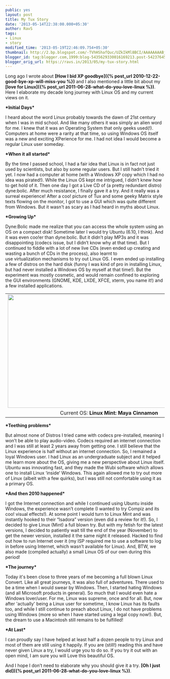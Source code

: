 ```yaml
---
public: yes
layout: post
title: My Tux Story
date: '2013-05-14T22:38:00.000+05:30'
author: RavS
tags: 
- Linux 
- story
modified_time: '2013-05-19T22:46:09.754+05:30'
thumbnail: http://2.bp.blogspot.com/-TVhHShafQuc/UZkIkMl8BCI/AAAAAAAABjY/Ld\_r2to6K1c/s72-c/Linux.jpg 
blogger_id: tag:blogger.com,1999:blog-5435629330016169213.post-5423764583845022336 
blogger_orig_url: https://ravs.in/2013/05/my-tux-story.html
---
```


Long ago I wrote about **[How I bid XP goodbye]({% post_url 2010-12-22-good-bye-xp-will-miss-you %})** and I also mentioned a little bit about my **[love for Linux]({% post_url 2011-06-28-what-do-you-love-linux %})**. Here I elaborate my decade long journey with Linux OS and my current views on it. 

**\*Initial Days\*** 

I heard about the word Linux probably towards the dawn of 21st century when I was in mid school. And like many others it was simply an alien word for me. I knew that it was an Operating System that only geeks used(!). Computers at home were a rarity at that time, so using Windows OS itself was a new and exciting XPerience for me. I had not idea I would become a regular Linux user someday. 

**\*When it all started\*** 

By the time I passed school, I had a fair idea that Linux is in fact not just used by scientists, but also by some regular users. But I still hadn’t tried it yet. I now had a computer at home (with a Windows XP copy which I had no idea was pirated!). While the Linux OS kept me intrigued, I didn’t knew how to get hold of it. Then one day I got a Live CD of (a pretty redundant distro) dyne:bolic. After much resistance, I finally gave it a try. And it really was a surreal experience! After a coo! picture of Tux and some geeky Matrix style texts flowing on the monitor, I got to use a GUI which was quite different from Windows. But it wasn't as scary as I had heard in myths about Linux. 

**\*Growing Up\*** 

Dyne:Bolic made me realize that you can access the whole system using an OS on a compact disk! Sometime later I would try Ubuntu (6.10, I think). And it was even coo!er than dyne:bolic. But it didn’t play MP3s and it was disappointing (codecs issue, but I didn’t know why at that time). But I continued to fiddle with a lot of new live CDs (even ended up creating and wasting a bunch of CDs in the process), also learnt to use virtualization mechanisms to try out Linux OS. I even ended up installing a few of distros on the hard disk (funny I was kind of pro in installing Linux, but had never installed a Windows OS by myself at that time!). But the experiment was mostly cosmetic, and would remain confined to exploring the GUI environments (GNOME, KDE, LXDE, XFCE, xterm, you name it!) and a few installed applications. 

<table align="center" cellpadding="0" cellspacing="0" class="tr-caption-container" style="margin-left: auto; margin-right: auto; text-align: center;"><tbody><tr><td style="text-align: center;"><a href="http://2.bp.blogspot.com/-TVhHShafQuc/UZkIkMl8BCI/AAAAAAAABjY/Ld_r2to6K1c/s1600/Linux.jpg" imageanchor="1" style="margin-left: auto; margin-right: auto;"><img border="0" height="358" src="http://2.bp.blogspot.com/-TVhHShafQuc/UZkIkMl8BCI/AAAAAAAABjY/Ld_r2to6K1c/s640/Linux.jpg" width="640"></a></td></tr><tr><td class="tr-caption" style="text-align: center;">Current OS: <b>Linux Mint: Maya Cinnamon</b></td></tr></tbody></table>

**\*Teething problems\*** 

But almost none of Distros I tried came with codecs pre-installed, meaning I won’t be able to play audio-video. Codecs required an internet connection and I was still at least 2 years away from getting one. I still believe that the Linux experience is half without an internet connection. So, I remained a loyal Windows user. I had Linux as an undergraduate subject and it helped me learn more about the OS, giving me a new perspective about Linux itself. Ubuntu was innovating fast, and they made the Wubi software which allows one to install Linux ‘inside’ Windows. This again allowed me to try out more of Linux (albeit with a few quirks), but I was still not comfortable using it as a primary OS. 

**\*And then 2010 happened\*** 

I got the Internet connection and while I continued using Ubuntu inside Windows, the experience wasn’t complete (I wanted to try Compiz and its coo! visual effects!). At some point I would turn to Linux Mint and was instantly hooked to their “Isadora” version (even did a review for it!). So, I decided to give Linux (Mint) a full blown try. But with my fetish for the latest versions, I decided to patiently wait till the end of the year (November) to get the newer version, installed it the same night it released. Hacked to find out how to run Internet over it (my ISP required me to use a software to log in before using Internet, which wasn’t available for Linux). And, BTW, we also made (compiled actually) a small Linux OS of our own during this period! 

**\*The journey\*** 

Today it's been close to three years of me becoming a full blown Linux Convert. Like all great journeys, it was also full of adventures. There used to be a time when I would swear by Windows. Then, I started hating Windows (and all Microsoft products in general). So much that I would even hate a Windows lover/user. For me, Linux was supreme, once and for all. But, now after 'actually' being a Linux user for sometime, I know Linux has its faults too, and while I still continue to preach about Linux, I do not have problems using Windows (more so when I have started using a legal copy now!). But, the dream to use a Macintosh still remains to be fulfilled! 

**\*At Last\***

I can proudly say I have helped at least half a dozen people to try Linux and most of them are still using it happily. If you are (still!) reading this and have never given Linux a try, I would urge you to do so. If you try it out with an open mind, I am sure you will Love this beautiful OS. 

And I hope I don’t need to elaborate why you should give it a try. **[Oh I just did]({% post_url 2011-06-28-what-do-you-love-linux %})**.
